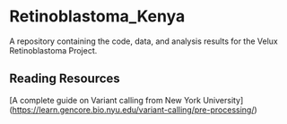 # Retinoblastoma_Kenya
A repository containing the code, data, and analysis results for the Velux Retinoblastoma Project.    

## Reading Resources  
[A complete guide on Variant calling from New York University] (https://learn.gencore.bio.nyu.edu/variant-calling/pre-processing/) 

